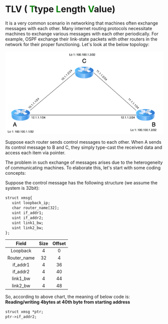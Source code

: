# TLV (<span style="color: green"> T</span>type <span style="color: green"> L</span>ength <span style="color: green"> V</span>alue)

It is a very common scenario in networking that machines often exchange messages
with each other. Many internet routing protocols necessitate machines to exchange
various messages with each other periodically. For example, OSPF exchange their link-state
packets with other routers in the network for their proper functioning.
Let's look at the below topology:

![picture](data/topo.png)

Suppose each router sends control messages to each other. When A sends its control message to B and C, they simply type-cast the received data and access each item via pointer.

The problem in such exchange of messages arises due to the heterogeneity of communicating machines. To elaborate this, let's start with some coding concepts:

Suppose the control message has the following structure (we assume the system is 32bit):
```
struct xmsg{
   uint loopback_ip;
   char router_name[32];
   uint if_addr1;
   uint if_addr2;
   uint link1_bw;
   uint link2_bw;
};
```
|Field|Size|Offset|
|:------:|:----:|:-------:|
|Loopback|4|0|
|Router_name|32|4|
|if_addr1|4|36|
|if_addr2|4|40|
|link1_bw|4|44|
|link2_bw|4|48|

So, according to above chart, the meaning of below code is: **Reading/writing 4bytes at 40th byte from starting address**
```
struct xmsg *ptr;
ptr->if_addr2;
```
